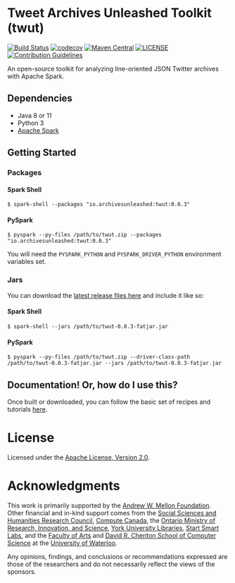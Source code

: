 # Tweet Archives Unleashed Toolkit (twut)

[![Build Status](https://travis-ci.org/archivesunleashed/twut.svg?branch=master)](https://travis-ci.org/archivesunleashed/twut)
[![codecov](https://codecov.io/gh/archivesunleashed/twut/branch/master/graph/badge.svg)](https://codecov.io/gh/archivesunleashed/twut)
[![Maven Central](https://maven-badges.herokuapp.com/maven-central/io.archivesunleashed/twut/badge.svg)](https://maven-badges.herokuapp.com/maven-central/io.archivesunleashed/twut)
[![LICENSE](https://img.shields.io/badge/license-Apache-blue.svg?style=flat)](https://www.apache.org/licenses/LICENSE-2.0)
[![Contribution Guidelines](http://img.shields.io/badge/CONTRIBUTING-Guidelines-blue.svg)](./CONTRIBUTING.md)

An open-source toolkit for analyzing line-oriented JSON Twitter archives with Apache Spark.

## Dependencies

- Java 8 or 11
- Python 3
- [Apache Spark](https://spark.apache.org/downloads.html)

## Getting Started

### Packages

#### Spark Shell

```
$ spark-shell --packages "io.archivesunleashed:twut:0.0.3"
```

#### PySpark

```
$ pyspark --py-files /path/to/twut.zip --packages "io.archivesunleashed:twut:0.0.3"
```

You will need the `PYSPARK_PYTHON` and `PYSPARK_DRIVER_PYTHON` environment variables set.

### Jars

You can download the [latest release files here](https://github.com/archivesunleashed/twut/releases) and include it like so:

#### Spark Shell

```
$ spark-shell --jars /path/to/twut-0.0.3-fatjar.jar
```

#### PySpark

```
$ pyspark --py-files /path/to/twut.zip --driver-class-path /path/to/twut-0.0.3-fatjar.jar --jars /path/to/twut-0.0.3-fatjar.jar
```

## Documentation! Or, how do I use this?

Once built or downloaded, you can follow the basic set of recipes and tutorials [here](https://github.com/archivesunleashed/twut/tree/master/docs/usage.md).

# License

Licensed under the [Apache License, Version 2.0](http://www.apache.org/licenses/LICENSE-2.0).

# Acknowledgments

This work is primarily supported by the [Andrew W. Mellon Foundation](https://mellon.org/). Other financial and in-kind support comes from the [Social Sciences and Humanities Research Council](http://www.sshrc-crsh.gc.ca/), [Compute Canada](https://www.computecanada.ca/), the [Ontario Ministry of Research, Innovation, and Science](https://www.ontario.ca/page/ministry-research-innovation-and-science), [York University Libraries](https://www.library.yorku.ca/web/), [Start Smart Labs](http://www.startsmartlabs.com/), and the [Faculty of Arts](https://uwaterloo.ca/arts/) and [David R. Cheriton School of Computer Science](https://cs.uwaterloo.ca/) at the [University of Waterloo](https://uwaterloo.ca/).

Any opinions, findings, and conclusions or recommendations expressed are those of the researchers and do not necessarily reflect the views of the sponsors.
